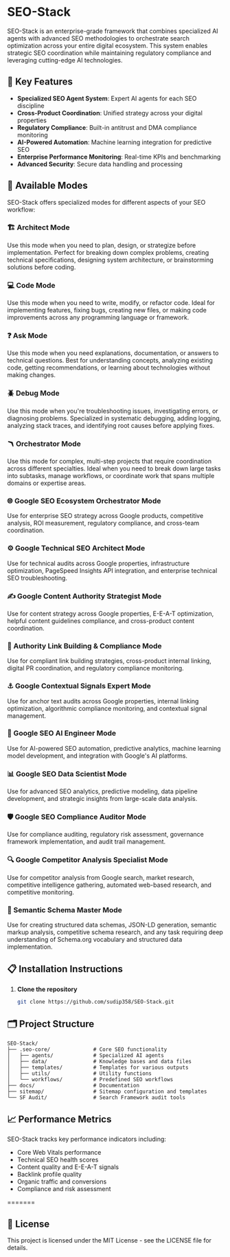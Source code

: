 # SEO-Stack

SEO-Stack is an enterprise-grade framework that combines specialized AI agents with advanced SEO methodologies to orchestrate search optimization across your entire digital ecosystem. This system enables strategic SEO coordination while maintaining regulatory compliance and leveraging cutting-edge AI technologies.

## 🌟 Key Features

- **Specialized SEO Agent System**: Expert AI agents for each SEO discipline
- **Cross-Product Coordination**: Unified strategy across your digital properties
- **Regulatory Compliance**: Built-in antitrust and DMA compliance monitoring
- **AI-Powered Automation**: Machine learning integration for predictive SEO
- **Enterprise Performance Monitoring**: Real-time KPIs and benchmarking
- **Advanced Security**: Secure data handling and processing

## 🚀 Available Modes

SEO-Stack offers specialized modes for different aspects of your SEO workflow:

### 🏗️ Architect Mode
Use this mode when you need to plan, design, or strategize before implementation. Perfect for breaking down complex problems, creating technical specifications, designing system architecture, or brainstorming solutions before coding.

### 💻 Code Mode
Use this mode when you need to write, modify, or refactor code. Ideal for implementing features, fixing bugs, creating new files, or making code improvements across any programming language or framework.

### ❓ Ask Mode
Use this mode when you need explanations, documentation, or answers to technical questions. Best for understanding concepts, analyzing existing code, getting recommendations, or learning about technologies without making changes.

### 🪲 Debug Mode
Use this mode when you're troubleshooting issues, investigating errors, or diagnosing problems. Specialized in systematic debugging, adding logging, analyzing stack traces, and identifying root causes before applying fixes.

### 🪃 Orchestrator Mode
Use this mode for complex, multi-step projects that require coordination across different specialties. Ideal when you need to break down large tasks into subtasks, manage workflows, or coordinate work that spans multiple domains or expertise areas.

### 🌐 Google SEO Ecosystem Orchestrator Mode
Use for enterprise SEO strategy across Google products, competitive analysis, ROI measurement, regulatory compliance, and cross-team coordination.

### ⚙️ Google Technical SEO Architect Mode
Use for technical audits across Google properties, infrastructure optimization, PageSpeed Insights API integration, and enterprise technical SEO troubleshooting.

### ✍️ Google Content Authority Strategist Mode
Use for content strategy across Google properties, E-E-A-T optimization, helpful content guidelines compliance, and cross-product content coordination.

### 🔗 Authority Link Building & Compliance Mode
Use for compliant link building strategies, cross-product internal linking, digital PR coordination, and regulatory compliance monitoring.

### ⚓ Google Contextual Signals Expert Mode
Use for anchor text audits across Google properties, internal linking optimization, algorithmic compliance monitoring, and contextual signal management.

### 🤖 Google SEO AI Engineer Mode
Use for AI-powered SEO automation, predictive analytics, machine learning model development, and integration with Google's AI platforms.

### 📊 Google SEO Data Scientist Mode
Use for advanced SEO analytics, predictive modeling, data pipeline development, and strategic insights from large-scale data analysis.

### 🛡️ Google SEO Compliance Auditor Mode
Use for compliance auditing, regulatory risk assessment, governance framework implementation, and audit trail management.

### 🔍 Google Competitor Analysis Specialist Mode
Use for competitor analysis from Google search, market research, competitive intelligence gathering, automated web-based research, and competitive monitoring.

### 🧬 Semantic Schema Master Mode
Use for creating structured data schemas, JSON-LD generation, semantic markup analysis, competitive schema research, and any task requiring deep understanding of Schema.org vocabulary and structured data implementation.

## 📋 Installation Instructions

1. **Clone the repository**
   ```bash
   git clone https://github.com/sudip358/SEO-Stack.git
   ```

## 🗂️ Project Structure

```
SEO-Stack/
├── .seo-core/              # Core SEO functionality
│   ├── agents/             # Specialized AI agents
│   ├── data/               # Knowledge bases and data files
│   ├── templates/          # Templates for various outputs
│   ├── utils/              # Utility functions
│   └── workflows/          # Predefined SEO workflows
├── docs/                   # Documentation
├── sitemap/                # Sitemap configuration and templates
└── SF Audit/               # Search Framework audit tools
```

## 📈 Performance Metrics

SEO-Stack tracks key performance indicators including:

- Core Web Vitals performance
- Technical SEO health scores
- Content quality and E-E-A-T signals
- Backlink profile quality
- Organic traffic and conversions
- Compliance and risk assessment

=======

## 📝 License

This project is licensed under the MIT License - see the LICENSE file for details.
